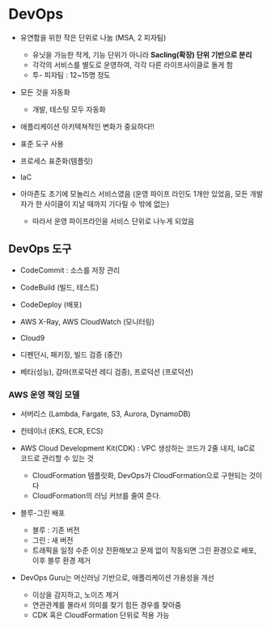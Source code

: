 # DevOps
- 유연함을 위한 작은 단위로 나눔 (MSA, 2 피자팀)
    - 유닛을 가능한 작게, 기능 단위가 아니라 **Sacling(확장) 단위 기반으로 분리**
    - 각각의 서비스를 별도로 운영하여, 각각 다른 라이프사이클로 돌게 함
    - 투- 피자팀 : 12~15명 정도
- 모든 것을 자동화
    - 개발, 테스팅 모두 자동화
- 애플리케이션 아키텍쳐적인 변화가 중요하다!!
- 표준 도구 사용
- 프로세스 표준화(템플릿)
- IaC

- 아마존도 초기에 모놀리스 서비스였음 (운영 파이프 라인도 1개만 있었음, 모든 개발자가 한 사이클이 지날 때까지 기다릴 수 밖에 없는)
    - 따라서 운영 파이프라인을 서비스 단위로 나누게 되었음

## DevOps 도구
- CodeCommit : 소스를 저장 관리
- CodeBuild (빌드, 테스트)
- CodeDeploy (배포)
- AWS X-Ray, AWS CloudWatch (모니터링)
- Cloud9

- 디펜던시, 패키징, 빌드 검증 (중간)
- 베타(성능), 감마(프로덕션 레디 검증), 프로덕션 (프로덕션)

### AWS 운영 책임 모델
- 서버리스 (Lambda, Fargate, S3, Aurora, DynamoDB)
- 컨테이너 (EKS, ECR, ECS)

- AWS Cloud Development Kit(CDK) : VPC 생성하는 코드가 2줄 내지, IaC로 코드로 관리할 수 있는 것
    - CloudFormation 템플릿화, DevOps가 CloudFormation으로 구현되는 것이다
    - CloudFormation의 러닝 커브를 줄여 준다.

- 블루-그린 배포 
    - 블루 : 기존 버전
    - 그린 : 새 버전
    - 트래픽을 일정 수준 이상 전환해보고 문제 없이 작동되면 그린 환경으로 배포, 이후 블루 환경 제거

- DevOps Guru는 머신러닝 기반으로, 애플리케이션 가용성을 개선
    - 이상을 감지하고, 노이즈 제거
    - 연관관계를 몰라서 의미를 찾기 힘든 경우를 찾아줌
    - CDK 혹은 CloudFormation 단위로 적용 가능